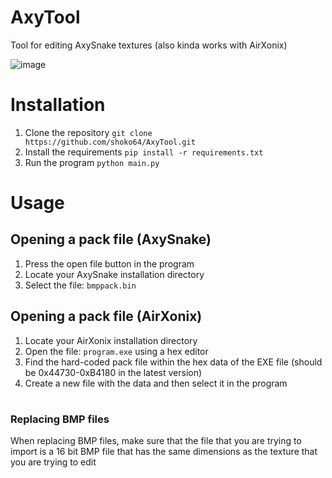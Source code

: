 # AxyTool
Tool for editing AxySnake textures (also kinda works with AirXonix)

![image](https://github.com/shoko64/AxyTool/assets/24816370/98a7cbcf-d447-4520-85d3-6e0364542a3f)

# Installation
1. Clone the repository
 ```git clone https://github.com/shoko64/AxyTool.git```
3. Install the requirements
 ```pip install -r requirements.txt```
4. Run the program
 ```python main.py```

# Usage

## Opening a pack file (AxySnake)
1. Press the open file button in the program
2. Locate your AxySnake installation directory
3. Select the file: ```bmppack.bin```

## Opening a pack file (AirXonix)
1. Locate your AirXonix installation directory
2. Open the file: ```program.exe``` using a hex editor
3. Find the hard-coded pack file within the hex data of the EXE file (should be 0x44730-0xB4180 in the latest version)
4. Create a new file with the data and then select it in the program

#
### Replacing BMP files
When replacing BMP files, make sure that the file that you are trying to import is a 16 bit BMP file that has the same dimensions as the texture that you are trying to edit
